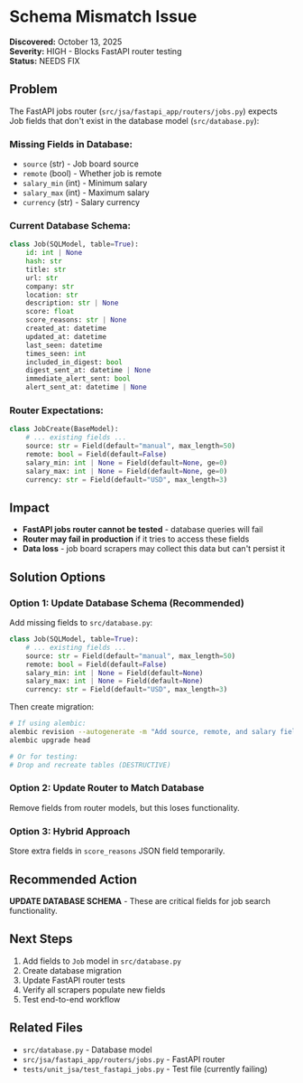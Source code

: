 # Schema Mismatch Issue

**Discovered:** October 13, 2025  
**Severity:** HIGH - Blocks FastAPI router testing  
**Status:** NEEDS FIX

## Problem

The FastAPI jobs router (`src/jsa/fastapi_app/routers/jobs.py`) expects Job fields that don't exist in the database model (`src/database.py`):

### Missing Fields in Database:
- `source` (str) - Job board source
- `remote` (bool) - Whether job is remote
- `salary_min` (int) - Minimum salary
- `salary_max` (int) - Maximum salary
- `currency` (str) - Salary currency

### Current Database Schema:
```python
class Job(SQLModel, table=True):
    id: int | None
    hash: str
    title: str
    url: str
    company: str
    location: str
    description: str | None
    score: float
    score_reasons: str | None
    created_at: datetime
    updated_at: datetime
    last_seen: datetime
    times_seen: int
    included_in_digest: bool
    digest_sent_at: datetime | None
    immediate_alert_sent: bool
    alert_sent_at: datetime | None
```

### Router Expectations:
```python
class JobCreate(BaseModel):
    # ... existing fields ...
    source: str = Field(default="manual", max_length=50)
    remote: bool = Field(default=False)
    salary_min: int | None = Field(default=None, ge=0)
    salary_max: int | None = Field(default=None, ge=0)
    currency: str = Field(default="USD", max_length=3)
```

## Impact

- **FastAPI jobs router cannot be tested** - database queries will fail
- **Router may fail in production** if it tries to access these fields
- **Data loss** - job board scrapers may collect this data but can't persist it

## Solution Options

### Option 1: Update Database Schema (Recommended)
Add missing fields to `src/database.py`:
```python
class Job(SQLModel, table=True):
    # ... existing fields ...
    source: str = Field(default="manual", max_length=50)
    remote: bool = Field(default=False)
    salary_min: int | None = Field(default=None)
    salary_max: int | None = Field(default=None)
    currency: str = Field(default="USD", max_length=3)
```

Then create migration:
```bash
# If using alembic:
alembic revision --autogenerate -m "Add source, remote, and salary fields to Job"
alembic upgrade head

# Or for testing:
# Drop and recreate tables (DESTRUCTIVE)
```

### Option 2: Update Router to Match Database
Remove fields from router models, but this loses functionality.

### Option 3: Hybrid Approach
Store extra fields in `score_reasons` JSON field temporarily.

## Recommended Action

**UPDATE DATABASE SCHEMA** - These are critical fields for job search functionality.

## Next Steps

1. Add fields to `Job` model in `src/database.py`
2. Create database migration
3. Update FastAPI router tests
4. Verify all scrapers populate new fields
5. Test end-to-end workflow

## Related Files
- `src/database.py` - Database model
- `src/jsa/fastapi_app/routers/jobs.py` - FastAPI router
- `tests/unit_jsa/test_fastapi_jobs.py` - Test file (currently failing)
